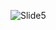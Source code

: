 ![Slide5](https://user-images.githubusercontent.com/80503666/134458684-690eee40-81b0-469b-b10f-18c2fd11ec49.jpg)

